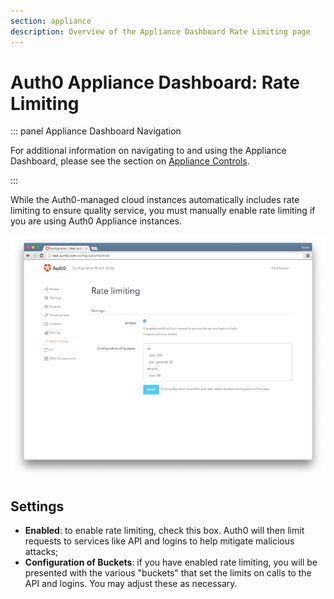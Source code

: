 ```yaml
---
section: appliance
description: Overview of the Appliance Dashboard Rate Limiting page
---
```


# Auth0 Appliance Dashboard: Rate Limiting

::: panel Appliance Dashboard Navigation

For additional information on navigating to and using the Appliance Dashboard, please see the section on [Appliance Controls](/appliance/dashboard#appliance-controls).

:::

While the Auth0-managed cloud instances automatically includes rate limiting to ensure quality service, you must manually enable rate limiting if you are using Auth0 Appliance instances.

![](/media/articles/appliance/dashboard/rate-limiting.png)

## Settings

* **Enabled**: to enable rate limiting, check this box. Auth0 will then limit requests to services like API and logins to help mitigate malicious attacks;
* **Configuration of Buckets**: if you have enabled rate limiting, you will be presented with the various "buckets" that set the limits on calls to the API and logins. You may adjust these as necessary.
